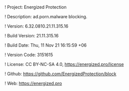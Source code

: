 ! Project: Energized Protection

! Description: ad.porn.malware blocking.

! Version: 6.32.0810.21.11.315.16

! Build Version: 21.11.315.16

! Build Date: Thu, 11 Nov 21 16:15:59 +06

! Version Code: 3151615

! License: CC BY-NC-SA 4.0, https://energized.pro/license

! Github: https://github.com/EnergizedProtection/block

! Web: https://energized.pro
